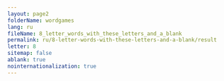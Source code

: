 ```yaml
---
layout: page2
folderName: wordgames
lang: ru
fileName: 8_letter_words_with_these_letters_and_a_blank
permalink: ru/8-letter-words-with-these-letters-and-a-blank/result
letter: 8
sitemap: false
ablank: true
nointernationalization: true
---
```

